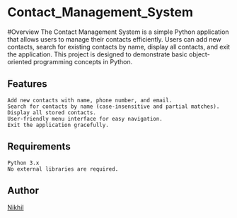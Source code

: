 # Contact_Management_System
#Overview
The Contact Management System is a simple Python application that allows users to manage their contacts efficiently. Users can add new contacts, search for existing contacts by name, display all contacts, and exit the application. This project is designed to demonstrate basic object-oriented programming concepts in Python.

## Features

    Add new contacts with name, phone number, and email.
    Search for contacts by name (case-insensitive and partial matches).
    Display all stored contacts.
    User-friendly menu interface for easy navigation.
    Exit the application gracefully.

## Requirements

    Python 3.x
    No external libraries are required.
## Author
[Nikhil](https://github.com/nikhilsh027)

